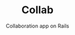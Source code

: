 ---
layout: default
modal-id: 1
img: collab.png
img-alt: Collab is a chat app on AngularJS and Firebase
thumbnail: collab.png
title: Collab
subtitle: Collaboration app on Rails
description: A collaboration app on Rails. Collab allows users to create free public and paid private collaboration spaces. Differentiated collaborator permissions via Devise and Pundit. Accepts payment via Stripe. All spaces offer markdown rendering.
project-date: July 2017
framework: Ruby on Rails, Bootstrap, Bcrypt, Figaro, SendGrid, Devise, Pundit, Stripe, RedCarpet, Shoulda, Faker, FactoryGirl, Pry
repository: collab
link: https://github.com/jestann/collab 
---